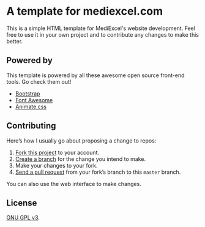 # A template for mediexcel.com

This is a simple HTML template for MediExcel's website development. Feel free to use it in your own project and to contribute any changes to make this better.

## Powered by

This template is powered by all these awesome open source front-end tools. Go check them out!

* [Bootstrap](http://getbootstrap.com/)
* [Font Awesome](http://fortawesome.github.io/Font-Awesome/)
* [Animate.css](http://daneden.github.io/animate.css/)

## Contributing

Here’s how I usually go about proposing a change to repos:

1. [Fork this project][fork] to your account.
2. [Create a branch][branch] for the change you intend to make.
3. Make your changes to your fork.
4. [Send a pull request][pr] from your fork’s branch to this `master` branch.

You can also use the web interface to make changes.

[fork]: http://help.github.com/forking/
[branch]: https://help.github.com/articles/creating-and-deleting-branches-within-your-repository
[pr]: http://help.github.com/pull-requests/

## License

[GNU GPL v3](./LICENSE).
